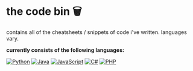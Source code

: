 # the code bin :wastebasket:

contains all of the cheatsheets / snippets of code i've written. languages vary. 

**currently consists of the following languages:**

[![Python](https://img.shields.io/badge/Python-3776AB?style=flat&logo=python&logoColor=green)](#) [![Java](https://img.shields.io/badge/Java-B07219?style=flat&logo=java&logoColor=white)](#) [![JavaScript](https://img.shields.io/badge/JavaScript-F7DF1E?style=flat&logo=javascript&logoColor=black)](#) [![C#](https://img.shields.io/badge/C%23-239120?style=flat&logo=c-sharp&logoColor=white)](#)  [![PHP](https://img.shields.io/badge/PHP-4F5D95?style=flat&logo=php&logoColor=black)](#)
